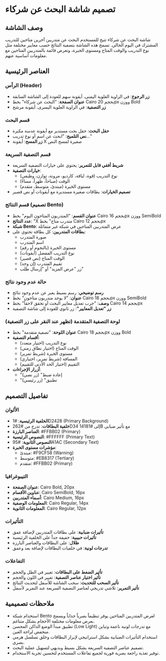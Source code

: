 # تصميم شاشة البحث عن شركاء

## وصف الشاشة
شاشة البحث عن شركاء تتيح للمستخدم البحث عن متدربين آخرين متاحين للتدريب المشترك في اليوم الحالي. تسمح هذه الشاشة بتصفية النتائج حسب معايير مختلفة مثل نوع التدريب والوقت المتاح ومستوى الخبرة، وتعرض قائمة بالمتدربين المتاحين مع معلومات أساسية عنهم.

## العناصر الرئيسية

### الرأس (Header)
- **زر الرجوع**: في الزاوية العلوية اليمنى، أيقونة سهم للعودة إلى الشاشة السابقة
- **عنوان الصفحة**: "البحث عن شركاء" بخط Cairo بحجم 20px ووزن Bold
- **زر التصفية**: في الزاوية العلوية اليسرى، أيقونة مرشح

### قسم البحث
- **حقل البحث**: حقل بحث مستدير مع أيقونة عدسة مكبرة
- **نص التلميح**: "ابحث عن اسم أو نوع تدريب..."
- **زر المسح**: أيقونة X صغيرة لمسح النص

### قسم التصفية السريعة
- **شريط أفقي قابل للتمرير**: يحتوي على خيارات التصفية السريعة
- **خيارات التصفية**:
  - نوع التدريب (قوة، لياقة، كارديو، مرونة، توازن، وظيفي)
  - الوقت (صباحاً، ظهراً، مساءً)
  - مستوى الخبرة (مبتدئ، متوسط، متقدم)
- **تصميم الخيارات**: بطاقات صغيرة مستديرة مع أيقونات أو نص قصير

### قسم النتائج (تصميم Bento)
- **عنوان القسم**: "المتدربون المتاحون اليوم" بخط Cairo بحجم 16px ووزن SemiBold
- **عدد النتائج**: "X متدرب متاح" بخط Cairo بحجم 12px
- **شبكة Bento**: عرض المتدربين المتاحين في شبكة غير متماثلة
- **بطاقات المتدربين**: كل بطاقة تحتوي على:
  - صورة المتدرب
  - اسم المتدرب
  - مستوى الخبرة (بالنجوم أو رقم)
  - نوع التدريب المفضل (أيقونات)
  - الوقت المتاح (نص قصير)
  - تقييم المتدرب (إن وجد)
  - زر "عرض المزيد" أو "إرسال طلب"

### حالة عدم وجود نتائج
- **رسم توضيحي**: رسم بسيط يعبر عن عدم وجود نتائج
- **عنوان**: "لا يوجد متدربون متاحون" بخط Cairo بحجم 18px ووزن SemiBold
- **وصف**: "جرب تعديل معايير البحث أو تحقق لاحقاً" بخط Cairo بحجم 14px
- **زر "تعديل المعايير"**: زر ثانوي للعودة إلى شاشة التصفية

### لوحة التصفية المتقدمة (تظهر عند النقر على زر التصفية)
- **عنوان اللوحة**: "تصفية متقدمة" بخط Cairo بحجم 18px ووزن Bold
- **أقسام التصفية**:
  - نوع التدريب (اختيار متعدد)
  - الوقت المتاح (اختيار نطاق زمني)
  - مستوى الخبرة (شريط تمرير)
  - المسافة (شريط تمرير، اختياري)
  - التقييم (اختيار الحد الأدنى للتقييم)
- **أزرار الإجراءات**:
  - "إعادة ضبط" (زر نصي)
  - "تطبيق" (زر رئيسي)

## تفاصيل التصميم

### الألوان
- **الخلفية الرئيسية**: #1D2428 (Primary Background)
- **خلفية البطاقات**: تدرج من #262D34 إلى #14181B مع تأثير ضبابي
- **العناصر البارزة**: #FFBB02 (Primary)
- **النصوص الرئيسية**: #FFFFFF (Primary Text)
- **النصوص الثانوية**: #95A1AC (Secondary Text)
- **مؤشرات مستوى الخبرة**:
  - مبتدئ: #F9CF58 (Warning)
  - متوسط: #EB8317 (Tertiary)
  - متقدم: #FFBB02 (Primary)

### التيبوغرافيا
- **عنوان الصفحة**: Cairo Bold, 20px
- **عناوين الأقسام**: Cairo SemiBold, 16px
- **أسماء المتدربين**: Cairo Medium, 16px
- **المعلومات الوصفية**: Cairo Regular, 14px
- **المعلومات الثانوية**: Cairo Regular, 12px

### التأثيرات
- **تأثيرات ضبابية**: على بطاقات المتدربين لإضافة عمق
- **تأثيرات حبيبية**: خفيفة جداً على الخلفية الرئيسية
- **ظلال**: على البطاقات والعناصر البارزة
- **تدرجات لونية**: في خلفيات البطاقات لإضافة بعد وعمق

### التفاعلات
- **تأثير الضغط على البطاقات**: تغيير في الظل والحجم
- **تأثير اختيار عناصر التصفية**: تغيير في اللون والحجم
- **تأثير السحب للتحديث**: سحب الشاشة للأسفل لتحديث النتائج
- **تأثير التمرير**: تلاشي تدريجي لعناصر التصفية السريعة عند التمرير لأسفل

## ملاحظات تصميمية
- استخدام شبكة Bento لعرض المتدربين المتاحين يوفر تنظيماً بصرياً جذاباً ويسمح بعرض معلومات مختلفة الأحجام بشكل متناغم.
- تطبيق مبدأ الوضع الداكن المحسن (Low Light) مع تدرجات لونية ناعمة وتباين منخفض لراحة العين.
- استخدام التأثيرات الضبابية بشكل استراتيجي لإبراز البطاقات وخلق تسلسل هرمي بصري.
- تصميم عناصر التصفية السريعة بشكل بسيط وبديهي لتسهيل عملية البحث.
- توفير تغذية راجعة بصرية فورية لجميع تفاعلات المستخدم لتحسين تجربة الاستخدام.
